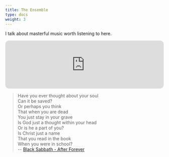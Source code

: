 ```yaml
---
title: The Ensemble
type: docs
weight: 3
---
```


I talk about masterful music worth listening to here.

<!-- Spotify -->
<iframe style="border-radius:12px" src="https://open.spotify.com/embed/track/3muMI7YXx7JU3yaaJzWVPw?utm_source=generator" width="100%" height="152" frameBorder="0" allowfullscreen="" allow="autoplay; clipboard-write; encrypted-media; fullscreen; picture-in-picture" loading="lazy"></iframe>

> Have you ever thought about your soul  
> Can it be saved?  
> Or perhaps you think  
> That when you are dead  
> You just stay in your grave  
> Is God just a thought within your head  
> Or is he a part of you?  
> Is Christ just a name  
> That you read in the book  
> When you were in school?  
> -- [Black Sabbath - After Forever](https://open.spotify.com/track/3muMI7YXx7JU3yaaJzWVPw)

<script src="https://static.esvmedia.org/crossref/crossref.min.js" type="text/javascript"></script>